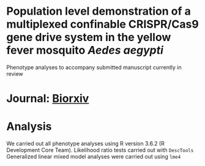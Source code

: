 # Population level demonstration of a multiplexed confinable CRISPR/Cas9 gene drive system in the yellow fever mosquito *Aedes aegypti*
Phenotype analyses to accompany submitted manuscript currently in review

# Journal: [Biorxiv](https://www.biorxiv.org/content/10.1101/2022.08.12.503466v1)

# Analysis

We carried out all phenotype analyses using R  version 3.6.2 (R Development Core Team).  Likelihood ratio tests carried out with `DescTools`  
Generalized linear mixed model analyses were carried out using `lme4` 


